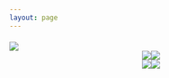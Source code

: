 ```yaml
---
layout: page
---
```


<script setup>
import {
  VPTeamPage,
  VPTeamPageTitle,
  VPTeamMembers
} from 'vitepress/theme'
const members = [
  {
    avatar: 'https://raw.githubusercontent.com/ChinaCarlos/carlos-blog/main/docs/interview/images/avatar.png',
    name: 'Carlos',
    title: '没有人能回到过去 但你可以现在开始',
    links: [
      { icon: 'github', link: 'https://github.com/ChinaCarlos' },
      { icon: 'instagram', link: 'https://juejin.cn/post/7409865546197893171'}
      ]
  },

]
</script>

<style>
  .about_page {
    margin-top:0!important;
  }
 .github {
    display: flex;
    flex-wrap: wrap;
    justify-content: center;
    flex-direction: column;
    margin-top: 20px;
 }
 .github-content {
  width: 100%;
  display: flex;
  flex-direction: row;
  justify-content: center;
 }



</style>

<VPTeamPage class="about_page">

  <VPTeamPageTitle class="title">
    <template #title>
      About Me
    </template> 
    <!-- <template #lead>
     一个普通能解决问题的前端开发
    </template> -->
  </VPTeamPageTitle>
  <VPTeamMembers
    :members="members"
  >

  </VPTeamMembers>

<div class="github">

  <img src="http://github-profile-summary-cards.vercel.app/api/cards/profile-details?username=ChinaCarlos&theme=aura_dark" />
  <div class='github-content'>
    <img src="http://github-profile-summary-cards.vercel.app/api/cards/stats?username=ChinaCarlos&theme=aura_dark" />
      <img src="http://github-profile-summary-cards.vercel.app/api/cards/repos-per-language?username=ChinaCarlos&theme=aura_dark" />
  </div>

  <div class='github-content'>
    <img src="http://github-profile-summary-cards.vercel.app/api/cards/most-commit-language?username=ChinaCarlos&theme=aura_dark" />
    <img src="http://github-profile-summary-cards.vercel.app/api/cards/productive-time?username=ChinaCarlos&theme=aura_dark&utcOffset=8" />
  </div>

</div>

</VPTeamPage>
